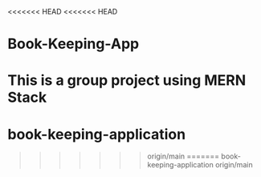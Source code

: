 <<<<<<< HEAD
<<<<<<< HEAD
# Book-Keeping-App
This is a group project using MERN Stack
=======
# book-keeping-application
>>>>>>> origin/main
=======
 book-keeping-application
>>>>>>> origin/main
